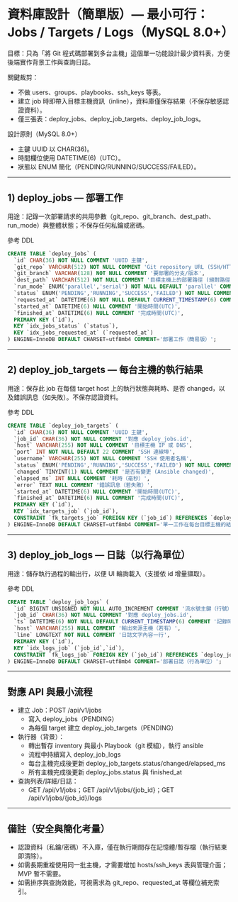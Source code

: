 # 資料庫設計（簡單版）— 最小可行：Jobs / Targets / Logs（MySQL 8.0+）

目標：只為「將 Git 程式碼部署到多台主機」這個單一功能設計最少資料表，方便後端實作背景工作與查詢日誌。

關鍵裁剪：
- 不做 users、groups、playbooks、ssh_keys 等表。
- 建立 job 時即帶入目標主機資訊（inline），資料庫僅保存結果（不保存敏感認證資料）。
- 僅三張表：deploy_jobs、deploy_job_targets、deploy_job_logs。

設計原則（MySQL 8.0+）
- 主鍵 UUID 以 CHAR(36)。
- 時間欄位使用 DATETIME(6)（UTC）。
- 狀態以 ENUM 簡化（PENDING/RUNNING/SUCCESS/FAILED）。

---

## 1) deploy_jobs — 部署工作

用途：記錄一次部署請求的共用參數（git_repo、git_branch、dest_path、run_mode）與整體狀態；不保存任何私鑰或密碼。

參考 DDL
```sql
CREATE TABLE `deploy_jobs` (
  `id` CHAR(36) NOT NULL COMMENT 'UUID 主鍵',
  `git_repo` VARCHAR(512) NOT NULL COMMENT 'Git repository URL (SSH/HTTPS)',
  `git_branch` VARCHAR(128) NOT NULL COMMENT '要部署的分支/版本',
  `dest_path` VARCHAR(512) NOT NULL COMMENT '目標主機上的部署路徑 (絕對路徑)',
  `run_mode` ENUM('parallel','serial') NOT NULL DEFAULT 'parallel' COMMENT '執行模式',
  `status` ENUM('PENDING','RUNNING','SUCCESS','FAILED') NOT NULL COMMENT '工作狀態',
  `requested_at` DATETIME(6) NOT NULL DEFAULT CURRENT_TIMESTAMP(6) COMMENT '請求時間(UTC)',
  `started_at` DATETIME(6) NULL COMMENT '開始時間(UTC)',
  `finished_at` DATETIME(6) NULL COMMENT '完成時間(UTC)',
  PRIMARY KEY (`id`),
  KEY `idx_jobs_status` (`status`),
  KEY `idx_jobs_requested_at` (`requested_at`)
) ENGINE=InnoDB DEFAULT CHARSET=utf8mb4 COMMENT='部署工作（簡易版）';
```

---

## 2) deploy_job_targets — 每台主機的執行結果

用途：保存此 job 在每個 target host 上的執行狀態與耗時、是否 changed，以及錯誤訊息（如失敗）。不保存認證資料。

參考 DDL
```sql
CREATE TABLE `deploy_job_targets` (
  `id` CHAR(36) NOT NULL COMMENT 'UUID 主鍵',
  `job_id` CHAR(36) NOT NULL COMMENT '對應 deploy_jobs.id',
  `host` VARCHAR(255) NOT NULL COMMENT '目標主機 IP 或 DNS',
  `port` INT NOT NULL DEFAULT 22 COMMENT 'SSH 連線埠',
  `username` VARCHAR(255) NOT NULL COMMENT 'SSH 使用者名稱',
  `status` ENUM('PENDING','RUNNING','SUCCESS','FAILED') NOT NULL COMMENT '主機執行狀態',
  `changed` TINYINT(1) NULL COMMENT '是否有變更 (Ansible changed)',
  `elapsed_ms` INT NULL COMMENT '耗時（毫秒）',
  `error` TEXT NULL COMMENT '錯誤訊息（若失敗）',
  `started_at` DATETIME(6) NULL COMMENT '開始時間(UTC)',
  `finished_at` DATETIME(6) NULL COMMENT '完成時間(UTC)',
  PRIMARY KEY (`id`),
  KEY `idx_targets_job` (`job_id`),
  CONSTRAINT `fk_targets_job` FOREIGN KEY (`job_id`) REFERENCES `deploy_jobs`(`id`) ON DELETE CASCADE
) ENGINE=InnoDB DEFAULT CHARSET=utf8mb4 COMMENT='單一工作在每台目標主機的結果';
```

---

## 3) deploy_job_logs — 日誌（以行為單位）

用途：儲存執行過程的輸出行，以便 UI 輪詢載入（支援依 id 增量擷取）。

參考 DDL
```sql
CREATE TABLE `deploy_job_logs` (
  `id` BIGINT UNSIGNED NOT NULL AUTO_INCREMENT COMMENT '流水號主鍵（行號）',
  `job_id` CHAR(36) NOT NULL COMMENT '對應 deploy_jobs.id',
  `ts` DATETIME(6) NOT NULL DEFAULT CURRENT_TIMESTAMP(6) COMMENT '記錄時間(UTC)',
  `host` VARCHAR(255) NULL COMMENT '輸出來源主機（若有）',
  `line` LONGTEXT NOT NULL COMMENT '日誌文字內容一行',
  PRIMARY KEY (`id`),
  KEY `idx_logs_job` (`job_id`,`id`),
  CONSTRAINT `fk_logs_job` FOREIGN KEY (`job_id`) REFERENCES `deploy_jobs`(`id`) ON DELETE CASCADE
) ENGINE=InnoDB DEFAULT CHARSET=utf8mb4 COMMENT='部署日誌（行為單位）';
```

---

## 對應 API 與最小流程

- 建立 Job：POST /api/v1/jobs
  - 寫入 deploy_jobs（PENDING）
  - 為每個 target 建立 deploy_job_targets（PENDING）
- 執行器（背景）：
  - 轉出暫存 inventory 與最小 Playbook（git 模組），執行 ansible
  - 流程中持續寫入 deploy_job_logs
  - 每台主機完成後更新 deploy_job_targets.status/changed/elapsed_ms
  - 所有主機完成後更新 deploy_jobs.status 與 finished_at
- 查詢列表/詳細/日誌：
  - GET /api/v1/jobs；GET /api/v1/jobs/{job_id}；GET /api/v1/jobs/{job_id}/logs

---

## 備註（安全與簡化考量）
- 認證資料（私鑰/密碼）不入庫，僅在執行期間存在記憶體/暫存檔（執行結束即清除）。
- 如需長期重複使用同一批主機，才需要增加 hosts/ssh_keys 表與管理介面；MVP 暫不需要。
- 如需排序與查詢效能，可視需求為 git_repo、requested_at 等欄位補充索引。
